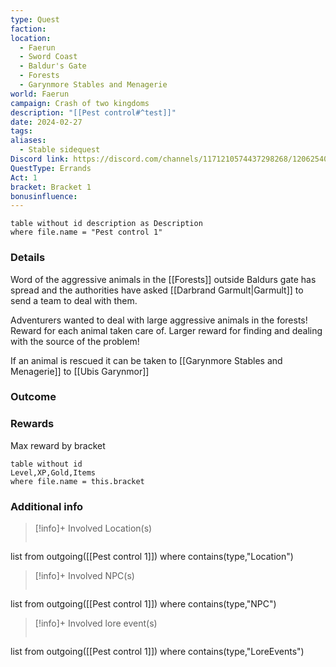 ```yaml
---
type: Quest
faction: 
location:
  - Faerun
  - Sword Coast
  - Baldur's Gate
  - Forests
  - Garynmore Stables and Menagerie
world: Faerun
campaign: Crash of two kingdoms
description: "[[Pest control#^test]]"
date: 2024-02-27
tags: 
aliases:
  - Stable sidequest
Discord link: https://discord.com/channels/1171210574437298268/1206254091890589697
QuestType: Errands
Act: 1
bracket: Bracket 1
bonusinfluence:
---
```


```dataview
table without id description as Description
where file.name = "Pest control 1"
```
### Details

Word of the aggressive animals in the [[Forests]] outside Baldurs gate has spread and the authorities have asked [[Darbrand Garmult|Garmult]]   to send a team to deal with them.

Adventurers wanted to deal with large aggressive animals in the forests! Reward for each animal taken care of. Larger reward for finding and dealing with the source of the problem! 

If an animal is rescued it can be taken to [[Garynmore Stables and Menagerie]] to [[Ubis Garynmor]]


### Outcome 

### Rewards
Max reward by bracket
```dataview
table without id
Level,XP,Gold,Items
where file.name = this.bracket
```
### Additional info
>[!info]+ Involved Location(s)
>```dataview
list from outgoing([[Pest control 1]])
where contains(type,"Location")

>[!info]+ Involved NPC(s) 
>```dataview
list from outgoing([[Pest control 1]])
where contains(type,"NPC")

>[!info]+  Involved lore event(s)
>```dataview
list from outgoing([[Pest control 1]])
where contains(type,"LoreEvents")
